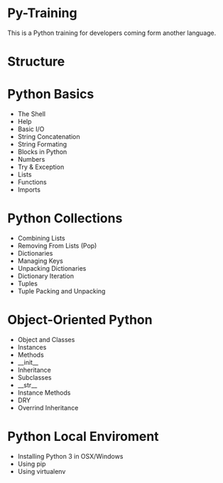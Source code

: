 # Py-Training
This is a Python training for developers coming form another language.

# Structure 

# Python Basics
  * The Shell
  * Help
  * Basic I/O
  * String Concatenation
  * String Formating
  * Blocks in Python
  * Numbers
  * Try & Exception
  * Lists
  * Functions
  * Imports

# Python Collections
  * Combining Lists
  * Removing From Lists (Pop)
  * Dictionaries
  * Managing Keys
  * Unpacking Dictionaries
  * Dictionary Iteration
  * Tuples
  * Tuple Packing and Unpacking
  
# Object-Oriented Python
  * Object and Classes
  * Instances
  * Methods
  * \_\_init__
  * Inheritance
  * Subclasses
  * \_\_str__
  * Instance Methods
  * DRY
  * Overrind Inheritance
  
# Python Local Enviroment
  * Installing Python 3 in OSX/Windows
  * Using pip
  * Using virtualenv
  
